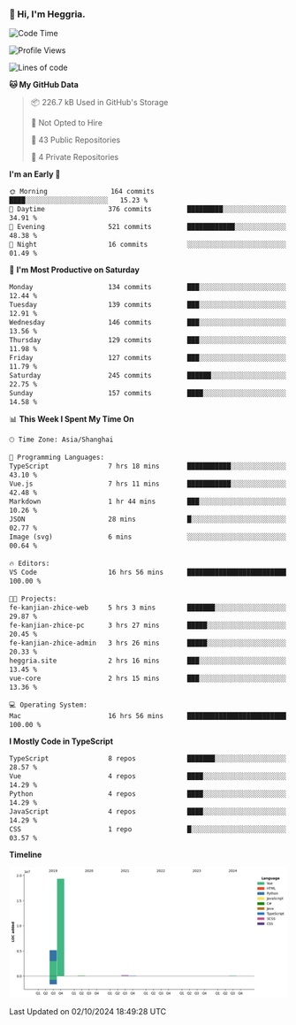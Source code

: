### 👋 Hi, I'm Heggria.

<!--START_SECTION:waka-->
![Code Time](http://img.shields.io/badge/Code%20Time-696%20hrs%2031%20mins-blue)

![Profile Views](http://img.shields.io/badge/Profile%20Views-0-blue)

![Lines of code](https://img.shields.io/badge/From%20Hello%20World%20I%27ve%20Written-24.8%20million%20lines%20of%20code-blue)

**🐱 My GitHub Data** 

> 📦 226.7 kB Used in GitHub's Storage 
 > 
> 🚫 Not Opted to Hire
 > 
> 📜 43 Public Repositories 
 > 
> 🔑 4 Private Repositories 
 > 
**I'm an Early 🐤** 

```text
🌞 Morning                164 commits         ████░░░░░░░░░░░░░░░░░░░░░   15.23 % 
🌆 Daytime                376 commits         █████████░░░░░░░░░░░░░░░░   34.91 % 
🌃 Evening                521 commits         ████████████░░░░░░░░░░░░░   48.38 % 
🌙 Night                  16 commits          ░░░░░░░░░░░░░░░░░░░░░░░░░   01.49 % 
```
📅 **I'm Most Productive on Saturday** 

```text
Monday                   134 commits         ███░░░░░░░░░░░░░░░░░░░░░░   12.44 % 
Tuesday                  139 commits         ███░░░░░░░░░░░░░░░░░░░░░░   12.91 % 
Wednesday                146 commits         ███░░░░░░░░░░░░░░░░░░░░░░   13.56 % 
Thursday                 129 commits         ███░░░░░░░░░░░░░░░░░░░░░░   11.98 % 
Friday                   127 commits         ███░░░░░░░░░░░░░░░░░░░░░░   11.79 % 
Saturday                 245 commits         ██████░░░░░░░░░░░░░░░░░░░   22.75 % 
Sunday                   157 commits         ████░░░░░░░░░░░░░░░░░░░░░   14.58 % 
```


📊 **This Week I Spent My Time On** 

```text
🕑︎ Time Zone: Asia/Shanghai

💬 Programming Languages: 
TypeScript               7 hrs 18 mins       ███████████░░░░░░░░░░░░░░   43.10 % 
Vue.js                   7 hrs 11 mins       ███████████░░░░░░░░░░░░░░   42.48 % 
Markdown                 1 hr 44 mins        ███░░░░░░░░░░░░░░░░░░░░░░   10.26 % 
JSON                     28 mins             █░░░░░░░░░░░░░░░░░░░░░░░░   02.77 % 
Image (svg)              6 mins              ░░░░░░░░░░░░░░░░░░░░░░░░░   00.64 % 

🔥 Editors: 
VS Code                  16 hrs 56 mins      █████████████████████████   100.00 % 

🐱‍💻 Projects: 
fe-kanjian-zhice-web     5 hrs 3 mins        ███████░░░░░░░░░░░░░░░░░░   29.87 % 
fe-kanjian-zhice-pc      3 hrs 27 mins       █████░░░░░░░░░░░░░░░░░░░░   20.45 % 
fe-kanjian-zhice-admin   3 hrs 26 mins       █████░░░░░░░░░░░░░░░░░░░░   20.33 % 
heggria.site             2 hrs 16 mins       ███░░░░░░░░░░░░░░░░░░░░░░   13.45 % 
vue-core                 2 hrs 15 mins       ███░░░░░░░░░░░░░░░░░░░░░░   13.36 % 

💻 Operating System: 
Mac                      16 hrs 56 mins      █████████████████████████   100.00 % 
```

**I Mostly Code in TypeScript** 

```text
TypeScript               8 repos             ███████░░░░░░░░░░░░░░░░░░   28.57 % 
Vue                      4 repos             ████░░░░░░░░░░░░░░░░░░░░░   14.29 % 
Python                   4 repos             ████░░░░░░░░░░░░░░░░░░░░░   14.29 % 
JavaScript               4 repos             ████░░░░░░░░░░░░░░░░░░░░░   14.29 % 
CSS                      1 repo              █░░░░░░░░░░░░░░░░░░░░░░░░   03.57 % 
```



**Timeline**

![Lines of Code chart](https://raw.githubusercontent.com/heggria/heggria/main/assets/bar_graph.png)


 Last Updated on 02/10/2024 18:49:28 UTC
<!--END_SECTION:waka-->

